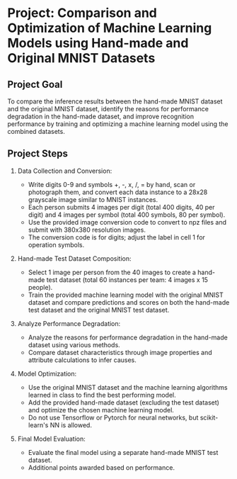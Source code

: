 # Project: Comparison and Optimization of Machine Learning Models using Hand-made and Original MNIST Datasets
## Project Goal
To compare the inference results between the hand-made MNIST dataset and the original MNIST dataset, identify the reasons for performance degradation in the hand-made dataset, and improve recognition performance by training and optimizing a machine learning model using the combined datasets.

## Project Steps
1. Data Collection and Conversion:
    - Write digits 0-9 and symbols +, -, x, /, = by hand, scan or photograph them, and convert each data instance to a 28x28 grayscale image similar to MNIST instances.
    - Each person submits 4 images per digit (total 400 digits, 40 per digit) and 4 images per symbol (total 400 symbols, 80 per symbol).
    - Use the provided image conversion code to convert to npz files and submit with 380x380 resolution images.
    - The conversion code is for digits; adjust the label in cell 1 for operation symbols.

2. Hand-made Test Dataset Composition:
    - Select 1 image per person from the 40 images to create a hand-made test dataset (total 60 instances per team: 4 images x 15 people).
    - Train the provided machine learning model with the original MNIST dataset and compare predictions and scores on both the hand-made test dataset and the original MNIST test dataset.

3. Analyze Performance Degradation:
    - Analyze the reasons for performance degradation in the hand-made dataset using various methods.
    - Compare dataset characteristics through image properties and attribute calculations to infer causes.

4. Model Optimization:
    - Use the original MNIST dataset and the machine learning algorithms learned in class to find the best performing model.
    - Add the provided hand-made dataset (excluding the test dataset) and optimize the chosen machine learning model.
    - Do not use Tensorflow or Pytorch for neural networks, but scikit-learn's NN is allowed.

5. Final Model Evaluation:
    - Evaluate the final model using a separate hand-made MNIST test dataset.
    - Additional points awarded based on performance.